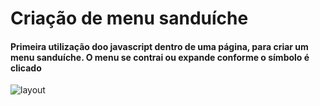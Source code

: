 # Criação de menu sanduíche

#### Primeira utilização doo javascript dentro de uma página, para criar um menu sanduíche. O menu se contrai ou expande conforme o símbolo é clicado

![layout](https://user-images.githubusercontent.com/94754085/188239521-0b6f598c-545a-4de1-95c8-f693998bd0cf.png)
